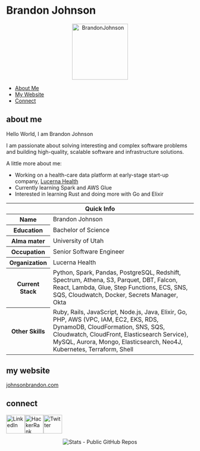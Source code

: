 # Brandon Johnson

<p align='center'><img src="https://pbs.twimg.com/profile_images/477230874493059072/BS2b-iaz_400x400.png" alt="BrandonJohnson" width="150" height="150"></p>

* [About Me](#about-me)
* [My Website](#my-website)
* [Connect](#connect)

## about me

Hello World, I am Brandon Johnson

I am passionate about solving interesting and complex software problems and building high-quality, scalable software and infrastructure solutions.

A little more about me:

* Working on a health-care data platform at early-stage start-up company, [Lucerna Health](https://lucernahealth.com)
* Currently learning Spark and AWS Glue
* Interested in learning Rust and doing more with Go and Elixir

<table>
<thead>
<tr>
<th colspan="2">Quick Info</th>
</tr>
</thead>
<tbody>
<tr><th scope='row'>Name</th><td>Brandon Johnson</td></tr>
<tr><th scope='row'>Education</th><td>Bachelor of Science</td></tr>
<tr><th scope='row'>Alma mater</th><td>University of Utah</td></tr>
<tr><th scope='row'>Occupation</th><td>Senior Software Engineer</td></tr>
<tr><th scope='row'>Organization</th><td>Lucerna Health</td></tr>
<tr><th scope='row'>Current Stack</th><td>Python, Spark, Pandas, PostgreSQL, Redshift, Spectrum, Athena, S3, Parquet, DBT, Falcon, React, Lambda, Glue, Step Functions, ECS, SNS, SQS, Cloudwatch, Docker, Secrets Manager, Okta</td></tr>
<tr><th scope='row'>Other Skills</th><td>Ruby, Rails, JavaScript, Node.js, Java, Elixir, Go, PHP, AWS (VPC, IAM, EC2, EKS, RDS, DynamoDB, CloudFormation, SNS, SQS, Cloudwatch, CloudFront, Elasticsearch Service), MySQL, Aurora, Mongo, Elasticsearch, Neo4J, Kubernetes, Terraform, Shell</td></tr>
</tbody>
</table>

## my website

<a href="https://johnsonbrandon.com" target="_blank">johnsonbrandon.com</a>

## connect 

<p><a href="https://linkedin.com/in/brandonbjohnson" target="_blank"><img src="https://cdn.worldvectorlogo.com/logos/linkedin-icon-2.svg" alt="LinkedIn" width="50" height="50"></a><a href="https://hackerrank.com/bbj1979" target="_blank"><img src="https://cdn3.iconfinder.com/data/icons/logos-and-brands-adobe/512/160_Hackerrank-512.png" alt="HackerRank" width="50" height="50"></a><a href="https://twitter.com/ubbjuntu" target="_blank"><img src="https://toppng.com/uploads/preview/format-twitter-logo-transparent-11549680770lolovrdq8m.png" alt="Twitter" width="50" height="50"></a></p>

<p align="center"><img align="center" src="https://github-readme-stats.anuraghazra1.vercel.app/api?username=darwinz&show_icons=true&include_all_commits=true&count_private=true&theme=radical" alt="Stats - Public GitHub Repos" /></p>

